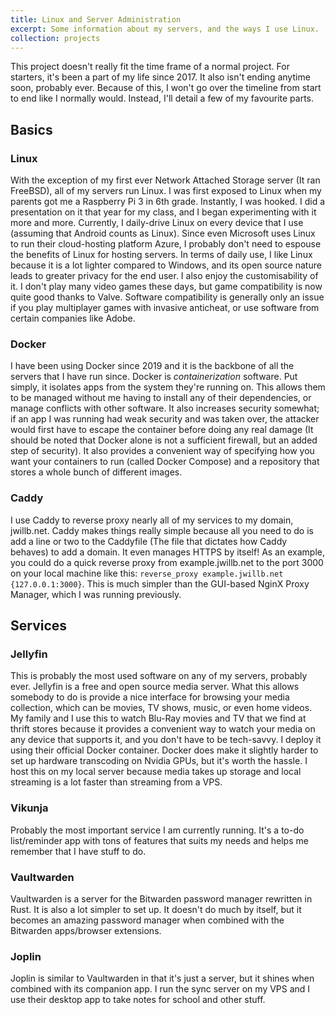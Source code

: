 ```yaml
---
title: Linux and Server Administration
excerpt: Some information about my servers, and the ways I use Linux.
collection: projects
---
```

This project doesn't really fit the time frame of a normal project. For starters, it's been a part of my life since 2017. It also isn't ending anytime soon, probably ever. Because of this, I won't go over the timeline from start to end like I normally would. Instead, I'll detail a few of my favourite parts.
## Basics
### Linux
With the exception of my first ever Network Attached Storage server (It ran FreeBSD), all of my servers run Linux. I was first exposed to Linux when my parents got me a Raspberry Pi 3 in 6th grade. Instantly, I was hooked. I did a presentation on it that year for my class, and I began experimenting with it more and more. Currently, I daily-drive Linux on every device that I use (assuming that Android counts as Linux). Since even Microsoft uses Linux to run their cloud-hosting platform Azure, I probably don't need to espouse the benefits of Linux for hosting servers. In terms of daily use, I like Linux because it is a lot lighter compared to Windows, and its open source nature leads to greater privacy for the end user. I also enjoy the customisability of it. I don't play many video games these days, but game compatibility is now quite good thanks to Valve. Software compatibility is generally only an issue if you play multiplayer games with invasive anticheat, or use software from certain companies like Adobe.
### Docker
I have been using Docker since 2019 and it is the backbone of all the servers that I have run since. Docker is *containerization* software. Put simply, it isolates apps from the system they're running on. This allows them to be managed without me having to install any of their dependencies, or manage conflicts with other software. It also increases security somewhat; if an app I was running had weak security and was taken over, the attacker would first have to escape the container before doing any real damage (It should be noted that Docker alone is not a sufficient firewall, but an added step of security). It also provides a convenient way of specifying how you want your containers to run (called Docker Compose) and a repository that stores a whole bunch of different images.
### Caddy
I use Caddy to reverse proxy nearly all of my services to my domain, jwillb.net. Caddy makes things really simple because all you need to do is add a line or two to the Caddyfile (The file that dictates how Caddy behaves) to add a domain. It even manages HTTPS by itself! As an example, you could do a quick reverse proxy from example.jwillb.net to the port 3000 on your local machine like this: `reverse_proxy example.jwillb.net {127.0.0.1:3000}`. This is much simpler than the GUI-based NginX Proxy Manager, which I was running previously.
## Services
### Jellyfin
This is probably the most used software on any of my servers, probably ever. Jellyfin is a free and open source media server. What this allows somebody to do is provide a nice interface for browsing your media collection, which can be movies, TV shows, music, or even home videos. My family and I use this to watch Blu-Ray movies and TV that we find at thrift stores because it provides a convenient way to watch your media on any device that supports it, and you don't have to be tech-savvy. I deploy it using their official Docker container. Docker does make it slightly harder to set up hardware transcoding on Nvidia GPUs, but it's worth the hassle. I host this on my local server because media takes up storage and local streaming is a lot faster than streaming from a VPS.
### Vikunja
Probably the most important service I am currently running. It's a to-do list/reminder app with tons of features that suits my needs and helps me remember that I have stuff to do.
### Vaultwarden
Vaultwarden is a server for the Bitwarden password manager rewritten in Rust. It is also a lot simpler to set up. It doesn't do much by itself, but it becomes an amazing password manager when combined with the Bitwarden apps/browser extensions.
### Joplin
Joplin is similar to Vaultwarden in that it's just a server, but it shines when combined with its companion app. I run the sync server on my VPS and I use their desktop app to take notes for school and other stuff.
